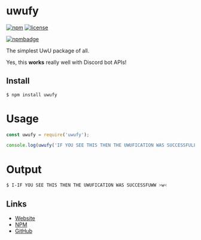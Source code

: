 # uwufy
[![npm](https://img.shields.io/npm/v/uwufy.svg)](https://www.npmjs.com/package/uwufy)
[![license](https://img.shields.io/badge/license-MIT_License_with_anime_exception-green.svg)](https://github.com/fuwn/npm-uwufy/blob/master/LICENSEhttps://github.com/fuwn/node-uwufy/blob/master/LICENSE)

[![npmbadge](https://nodei.co/npm/uwufy.png)](https://nodei.co/npm/uwufy/)

The simplest UwU package of all.

Yes, this **works** really well with Discord bot APIs!

## Install
```sh
$ npm install uwufy
```

# Usage
```js
const uwufy = require('uwufy');

console.log(uwufy('IF YOU SEE THIS THEN THE UWUFICATION WAS SUCCESSFULL!!!'));
```

# Output
```sh
$ I-IF YOU SEE THIS THEN THE UWUFICATION WAS SUCCESSFUWW >w<
```

## Links

*   [Website](https://fuwn.me)
*   [NPM](https://npmjs.com/uwufy)
*   [GitHub](https://github/com/fuwn/node-uwufy)
